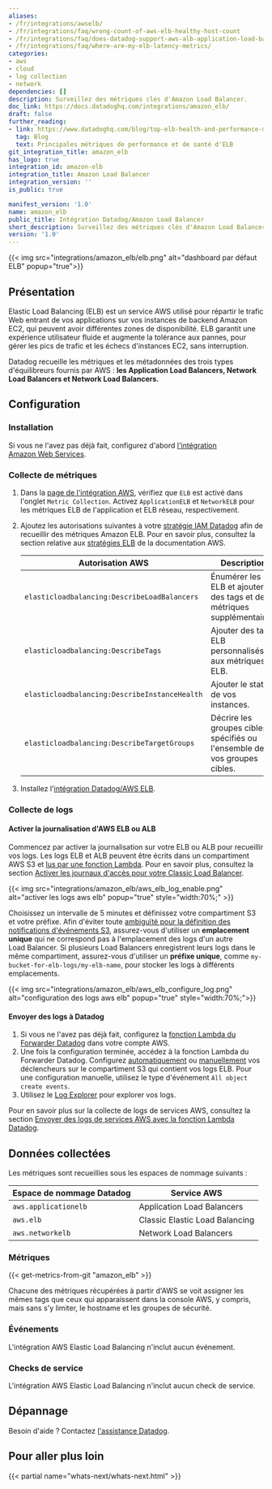 ```yaml
---
aliases:
- /fr/integrations/awselb/
- /fr/integrations/faq/wrong-count-of-aws-elb-healthy-host-count
- /fr/integrations/faq/does-datadog-support-aws-alb-application-load-balancer/
- /fr/integrations/faq/where-are-my-elb-latency-metrics/
categories:
- aws
- cloud
- log collection
- network
dependencies: []
description: Surveillez des métriques clés d'Amazon Load Balancer.
doc_link: https://docs.datadoghq.com/integrations/amazon_elb/
draft: false
further_reading:
- link: https://www.datadoghq.com/blog/top-elb-health-and-performance-metrics
  tag: Blog
  text: Principales métriques de performance et de santé d'ELB
git_integration_title: amazon_elb
has_logo: true
integration_id: amazon-elb
integration_title: Amazon Load Balancer
integration_version: ''
is_public: true

manifest_version: '1.0'
name: amazon_elb
public_title: Intégration Datadog/Amazon Load Balancer
short_description: Surveillez des métriques clés d'Amazon Load Balancer.
version: '1.0'
---
```


{{< img src="integrations/amazon_elb/elb.png" alt="dashboard par défaut ELB" popup="true">}}

## Présentation

Elastic Load Balancing (ELB) est un service AWS utilisé pour répartir le trafic Web entrant de vos applications sur vos instances de backend Amazon EC2, qui peuvent avoir différentes zones de disponibilité. ELB garantit une expérience utilisateur fluide et augmente la tolérance aux pannes, pour gérer les pics de trafic et les échecs d'instances EC2, sans interruption.

Datadog recueille les métriques et les métadonnées des trois types d'équilibreurs fournis par AWS : **les Application Load Balancers, Network Load Balancers et Network Load Balancers.**

## Configuration

### Installation

Si vous ne l'avez pas déjà fait, configurez d'abord [l'intégration Amazon Web Services][1].

### Collecte de métriques

1. Dans la [page de l'intégration AWS][2], vérifiez que `ELB` est activé dans l'onglet `Metric Collection`. Activez `ApplicationELB` et `NetworkELB` pour les métriques ELB de l'application et ELB réseau, respectivement.
2. Ajoutez les autorisations suivantes à votre [stratégie IAM Datadog][3] afin de recueillir des métriques Amazon ELB. Pour en savoir plus, consultez la section relative aux [stratégies ELB][4] de la documentation AWS.

    | Autorisation AWS                                | Description                                                        |
    | --------------------------------------------- | ------------------------------------------------------------------ |
    | `elasticloadbalancing:DescribeLoadBalancers`  | Énumérer les ELB et ajouter des tags et des métriques supplémentaires.                        |
    | `elasticloadbalancing:DescribeTags`           | Ajouter des tags ELB personnalisés aux métriques ELB.                                |
    | `elasticloadbalancing:DescribeInstanceHealth` | Ajouter le statut de vos instances.                                       |
    | `elasticloadbalancing:DescribeTargetGroups`   | Décrire les groupes cibles spécifiés ou l'ensemble de vos groupes cibles. |

3. Installez l'[intégration Datadog/AWS ELB][5].

### Collecte de logs

#### Activer la journalisation d'AWS ELB ou ALB

Commencez par activer la journalisation sur votre ELB ou ALB pour recueillir vos logs. Les logs ELB et ALB peuvent être écrits dans un compartiment AWS S3 et [lus par une fonction Lambda][6]. Pour en savoir plus, consultez la section [Activer les journaux d'accès pour votre Classic Load Balancer][7].

{{< img src="integrations/amazon_elb/aws_elb_log_enable.png" alt="activer les logs aws elb" popup="true" style="width:70%;" >}}

Choisissez un intervalle de 5 minutes et définissez votre compartiment S3 et votre préfixe. Afin d'éviter toute [ambiguïté pour la définition des notifications d'événements S3][8], assurez-vous d'utiliser un **emplacement unique** qui ne correspond pas à l'emplacement des logs d'un autre Load Balancer. Si plusieurs Load Balancers enregistrent leurs logs dans le même compartiment, assurez-vous d'utiliser un **préfixe unique**, comme `my-bucket-for-elb-logs/my-elb-name`, pour stocker les logs à différents emplacements.

{{< img src="integrations/amazon_elb/aws_elb_configure_log.png" alt="configuration des logs aws elb" popup="true" style="width:70%;">}}

#### Envoyer des logs à Datadog

1. Si vous ne l'avez pas déjà fait, configurez la [fonction Lambda du Forwarder Datadog][9] dans votre compte AWS.
2. Une fois la configuration terminée, accédez à la fonction Lambda du Forwarder Datadog. Configurez [automatiquement][10] ou [manuellement][11] vos déclencheurs sur le compartiment S3 qui contient vos logs ELB. Pour une configuration manuelle, utilisez le type d'événement `All object create events`.
3. Utilisez le [Log Explorer][12] pour explorer vos logs.

Pour en savoir plus sur la collecte de logs de services AWS, consultez la section [Envoyer des logs de services AWS avec la fonction Lambda Datadog][13].

## Données collectées

Les métriques sont recueillies sous les espaces de nommage suivants :

| Espace de nommage Datadog    | Service AWS                    |
| -------------------- | ------------------------------ |
| `aws.applicationelb` | Application Load Balancers     |
| `aws.elb`            | Classic Elastic Load Balancing |
| `aws.networkelb`     | Network Load Balancers         |

### Métriques

{{< get-metrics-from-git "amazon_elb" >}}

Chacune des métriques récupérées à partir d'AWS se voit assigner les mêmes tags que ceux qui apparaissent dans la console AWS, y compris, mais sans s'y limiter, le hostname et les groupes de sécurité.

### Événements

L'intégration AWS Elastic Load Balancing n'inclut aucun événement.

### Checks de service

L'intégration AWS Elastic Load Balancing n'inclut aucun check de service.

## Dépannage

Besoin d'aide ? Contactez [l'assistance Datadog][14].

## Pour aller plus loin

{{< partial name="whats-next/whats-next.html" >}}


[1]: https://docs.datadoghq.com/fr/integrations/amazon_web_services/
[2]: https://app.datadoghq.com/integrations/amazon-web-services
[3]: https://docs.datadoghq.com/fr/integrations/amazon_web_services/#installation
[4]: https://docs.aws.amazon.com/elasticloadbalancing/latest/userguide/load-balancer-authentication-access-control.html
[5]: https://app.datadoghq.com/integrations/amazon-elb
[6]: https://docs.datadoghq.com/fr/logs/guide/send-aws-services-logs-with-the-datadog-lambda-function
[7]: https://docs.aws.amazon.com/elasticloadbalancing/latest/classic/enable-access-logs.html
[8]: https://aws.amazon.com/premiumsupport/knowledge-center/lambda-s3-event-configuration-error/
[9]: https://docs.datadoghq.com/fr/logs/guide/forwarder/
[10]: https://docs.datadoghq.com/fr/logs/guide/send-aws-services-logs-with-the-datadog-lambda-function/?tab=awsconsole#automatically-set-up-triggers
[11]: https://docs.datadoghq.com/fr/logs/guide/send-aws-services-logs-with-the-datadog-lambda-function/?tab=awsconsole#collecting-logs-from-s3-buckets
[12]: https://app.datadoghq.com/logs
[13]: https://docs.datadoghq.com/fr/logs/guide/send-aws-services-logs-with-the-datadog-lambda-function/
[14]: https://docs.datadoghq.com/fr/help/
